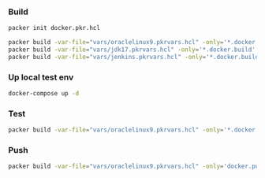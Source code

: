 ### Build
```bash
packer init docker.pkr.hcl

packer build -var-file="vars/oraclelinux9.pkrvars.hcl" -only='*.docker.build' docker.pkr.hcl
packer build -var-file="vars/jdk17.pkrvars.hcl" -only='*.docker.build' docker.pkr.hcl
packer build -var-file="vars/jenkins.pkrvars.hcl" -only='*.docker.build' docker.pkr.hcl
```

### Up local test env
```bash
docker-compose up -d
```

### Test
```bash
packer build -var-file="vars/oraclelinux9.pkrvars.hcl" -only='*.docker.test' docker.pkr.hcl
```


### Push
```bash
packer build -var-file="vars/oraclelinux9.pkrvars.hcl" -only='docker.push' docker.pkr.hcl
```